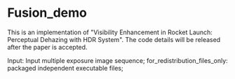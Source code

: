 # Fusion_demo
This is an implementation of "Visibility Enhancement in Rocket Launch: Perceptual Dehazing with HDR System".
The code details will be released after the paper is accepted.

Input: Input multiple exposure image sequence;
for_redistribution_files_only: packaged independent executable files; 

